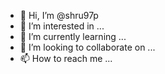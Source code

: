 - 👋 Hi, I’m @shru97p
- 👀 I’m interested in ...
- 🌱 I’m currently learning ...
- 💞️ I’m looking to collaborate on ...
- 📫 How to reach me ...

<!---
shru97p/shru97p is a ✨ special ✨ repository because its `README.md` (this file) appears on your GitHub profile.
You can click the Preview link to take a look at your changes.
--->
